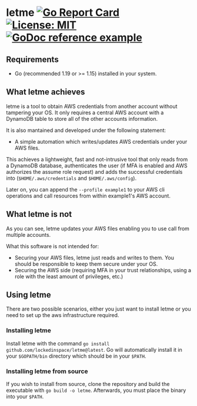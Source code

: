 # letme [![Go Report Card](https://goreportcard.com/badge/github.com/lockedinspace/letme-go)](https://goreportcard.com/report/github.com/lockedinspace/letme-go) [![License: MIT](https://img.shields.io/badge/License-MIT-yellow.svg)](https://opensource.org/licenses/MIT) [![GoDoc reference example](https://img.shields.io/badge/godoc-reference-blue.svg)](https://pkg.go.dev/github.com/lockedinspace/letme)

## Requirements
- Go (recommended 1.19 or >= 1.15) installed in your system.
## What letme achieves
letme is a tool to obtain AWS credentials from another account without tampering your OS. 
It only requires a central AWS account with a DynamoDB table to store all of the other accounts information.

It is also mantained and developed under the following statement:

- A simple automation which writes/updates AWS credentials under your AWS files.

This achieves a lightweight, fast and not-intrusive tool that only reads from a DynamoDB database, authenticates the user (if MFA is enabled and AWS authorizes the assume role request) and adds the successful credentials into (``$HOME/.aws/credentials`` and ``$HOME/.aws/config``).

Later on, you can append the  ``--profile example1`` to your AWS cli operations and call resources from within example1's AWS account.

## What letme is not
As you can see, letme updates your AWS files enabling you to use call from multiple accounts.

What this software is not intended for:
- Securing your AWS files, letme just reads and writes to them. You should be responsible to keep them secure under your OS.
- Securing the AWS side (requiring MFA in your trust relationships, using a role with the least amount of privileges, etc.)

## Using letme
There are two possible scenarios, either you just want to install letme or you need to set up the aws infrastructure required. 

### Installing letme
Install letme with the command ``go install github.com/lockedinspace/letme@latest``. Go will automatically install it in your ``$GOPATH/bin`` directory which should be in your ``$PATH``.

### Installing letme from source
If you wish to install from source, clone the repository and build the executable with ``go build -o letme``. Afterwards, you must place the binary into your ``$PATH``.
